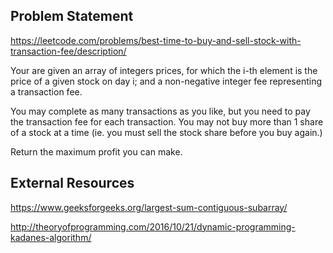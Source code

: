 ## Problem Statement

https://leetcode.com/problems/best-time-to-buy-and-sell-stock-with-transaction-fee/description/

Your are given an array of integers prices, for which the i-th element is the price of a given stock on day i; and a non-negative integer fee representing a transaction fee.

You may complete as many transactions as you like, but you need to pay the transaction fee for each transaction. You may not buy more than 1 share of a stock at a time (ie. you must sell the stock share before you buy again.)

Return the maximum profit you can make.

## External Resources

https://www.geeksforgeeks.org/largest-sum-contiguous-subarray/

http://theoryofprogramming.com/2016/10/21/dynamic-programming-kadanes-algorithm/

